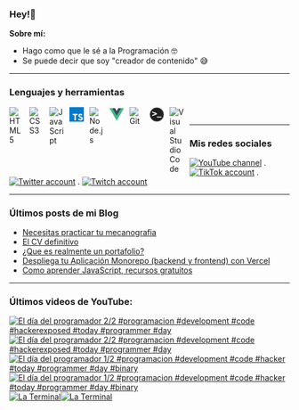 ### Hey!👋
**Sobre mí:**
- Hago como que le sé a la Programación 🤓 
- Se puede decir que soy "creador de contenido" 😅

---
### Lenguajes y herramientas

<img align="left" alt="HTML5" width="26px" src="https://cdn.jsdelivr.net/gh/devicons/devicon/icons/html5/html5-original.svg" style="padding-right:10px;" />
<img align="left" alt="CSS3" width="26px" src="https://cdn.jsdelivr.net/gh/devicons/devicon/icons/css3/css3-original.svg" style="padding-right:10px;" />
<img align="left" alt="JavaScript" width="26px" src="https://cdn.jsdelivr.net/gh/devicons/devicon/icons/javascript/javascript-original.svg" style="padding-right:10px;" />
<img align="left" alt="Typescript" width="26px" src="https://raw.githubusercontent.com/github/explore/80688e429a7d4ef2fca1e82350fe8e3517d3494d/topics/typescript/typescript.png" style="padding-right:10px;" />
<img align="left" alt="Node.js" width="26px" src="https://cdn.jsdelivr.net/gh/devicons/devicon/icons/nodejs/nodejs-original.svg" style="padding-right:10px;" />
<img align="left" alt="Vue" width="26px" src="https://raw.githubusercontent.com/github/explore/80688e429a7d4ef2fca1e82350fe8e3517d3494d/topics/vue/vue.png" style="padding-right:10px;" />
<img align="left" alt="Git" width="26px" src="https://cdn.jsdelivr.net/gh/devicons/devicon/icons/git/git-original.svg" style="padding-right:10px;" />
<img align="left" alt="Terminal" width="26px" src="https://raw.githubusercontent.com/github/explore/d92924b1d925bb134e308bd29c9de6c302ed3beb/topics/terminal/terminal.png" style="padding-right:10px;" />
<img align="left" alt="Visual Studio Code" width="26px" src="https://cdn.jsdelivr.net/gh/devicons/devicon/icons/vscode/vscode-original.svg" style="padding-right:10px;" />

<br>

---
### Mis redes sociales

[![YouTube channel](https://img.shields.io/youtube/channel/subscribers/UCKMWXwHYoy920OFEN_BM5VQ?style=social)](https://www.youtube.com/@doneberdev)
 . [![TikTok account](https://img.shields.io/endpoint?logo=TikTok&style=social&url=https%3A%2F%2Fdoneber.dev%2Ftiktok-counter%2F)](https://www.tiktok.com/@doneberdev)
 . [![Twitter account](https://img.shields.io/twitter/follow/doneberdev?label=Followers&style=social)](https://twitter.com/doneberdev)
 . [![Twitch account](https://img.shields.io/twitch/status/doneberdev?style=social)](https://twitch.tv/doneberdev)
 
---
### Últimos posts de mi Blog

<!-- BLOG-POST-LIST:START -->
- [Necesitas practicar tu mecanografia](https://doneber.dev/blog/necesitas-practicar-tu-mecanografia/)
- [El CV definitivo](https://doneber.dev/blog/el-cv-definitivo/)
- [¿Que es realmente un portafolio?](https://doneber.dev/blog/que-es-realmente-un-portafolio/)
- [Despliega tu Aplicación Monorepo &lpar;backend y frontend&rpar; con Vercel](https://doneber.dev/blog/despliega-tu-aplicaci%C3%B3n-monorepo-backend-y-frontend-con-vercel/)
- [Como aprender JavaScript, recursos gratuitos](https://doneber.dev/blog/como-aprender-javascript-recursos-gratuitos/)
<!-- BLOG-POST-LIST:END -->
 
---
### Últimos videos de YouTube:

<!-- BEGIN YOUTUBE-CARDS -->
[![El día del programador 2/2 #programacion #development #code #hackerexposed #today #programmer #day](https://ytcards.demolab.com/?id=ZmCIM2a8Ikc&title=El+d%C3%ADa+del+programador+2%2F2+%23programacion+%23development+%23code+%23hackerexposed+%23today+%23programmer+%23day&lang=en&timestamp=1694609905&background_color=%230f0f0f&title_color=%23ffffff&stats_color=%23dedede&max_title_lines=1&width=250&border_radius=5&duration=42 "El día del programador 2/2 #programacion #development #code #hackerexposed #today #programmer #day")](https://www.youtube.com/watch?v=ZmCIM2a8Ikc#gh-dark-mode-only)[![El día del programador 2/2 #programacion #development #code #hackerexposed #today #programmer #day](https://ytcards.demolab.com/?id=ZmCIM2a8Ikc&title=El+d%C3%ADa+del+programador+2%2F2+%23programacion+%23development+%23code+%23hackerexposed+%23today+%23programmer+%23day&lang=en&timestamp=1694609905&background_color=%230d1117&title_color=%23ffffff&stats_color=%23dedede&max_title_lines=1&width=250&border_radius=5&duration=42 "El día del programador 2/2 #programacion #development #code #hackerexposed #today #programmer #day")](https://www.youtube.com/watch?v=ZmCIM2a8Ikc#gh-light-mode-only)
[![El día del programador 1/2 #programacion #development #code #hacker #today #programmer #day #binary](https://ytcards.demolab.com/?id=oMntbGHvbkQ&title=El+d%C3%ADa+del+programador+1%2F2+%23programacion+%23development+%23code+%23hacker+%23today+%23programmer+%23day+%23binary&lang=en&timestamp=1694609869&background_color=%230f0f0f&title_color=%23ffffff&stats_color=%23dedede&max_title_lines=1&width=250&border_radius=5&duration=48 "El día del programador 1/2 #programacion #development #code #hacker #today #programmer #day #binary")](https://www.youtube.com/watch?v=oMntbGHvbkQ#gh-dark-mode-only)[![El día del programador 1/2 #programacion #development #code #hacker #today #programmer #day #binary](https://ytcards.demolab.com/?id=oMntbGHvbkQ&title=El+d%C3%ADa+del+programador+1%2F2+%23programacion+%23development+%23code+%23hacker+%23today+%23programmer+%23day+%23binary&lang=en&timestamp=1694609869&background_color=%230d1117&title_color=%23ffffff&stats_color=%23dedede&max_title_lines=1&width=250&border_radius=5&duration=48 "El día del programador 1/2 #programacion #development #code #hacker #today #programmer #day #binary")](https://www.youtube.com/watch?v=oMntbGHvbkQ#gh-light-mode-only)
[![La Terminal](https://ytcards.demolab.com/?id=yRc__YS5kvw&title=La+Terminal&lang=en&timestamp=1693922408&background_color=%230f0f0f&title_color=%23ffffff&stats_color=%23dedede&max_title_lines=1&width=250&border_radius=5&duration=872 "La Terminal")](https://www.youtube.com/watch?v=yRc__YS5kvw#gh-dark-mode-only)[![La Terminal](https://ytcards.demolab.com/?id=yRc__YS5kvw&title=La+Terminal&lang=en&timestamp=1693922408&background_color=%230d1117&title_color=%23ffffff&stats_color=%23dedede&max_title_lines=1&width=250&border_radius=5&duration=872 "La Terminal")](https://www.youtube.com/watch?v=yRc__YS5kvw#gh-light-mode-only)
<!-- END YOUTUBE-CARDS -->
